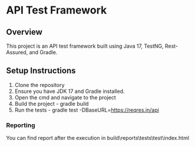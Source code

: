 # API Test Framework

## Overview
This project is an API test framework built using Java 17, TestNG, Rest-Assured, and Gradle.

## Setup Instructions

1. Clone the repository 
2. Ensure you have JDK 17 and Gradle installed.
3. Open the cmd and navigate to the project
4. Build the project - gradle build
5. Run the tests - gradle test -DBaseURL=https://reqres.in/api


### Reporting
You can find report after the execution in build\reports\tests\test\index.html
   
